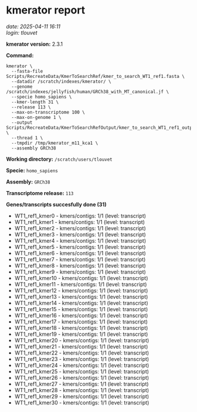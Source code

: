 # kmerator report
*date: 2025-04-11 16:11*  
*login: tlouvet*

**kmerator version:** 2.3.1

**Command:**

```
kmerator \
  --fasta-file Scripts/RecreateData/KmerToSearchRef/kmer_to_search_WT1_ref1.fasta \
  --datadir /scratch/indexes/kmerator/ \
  --genome /scratch/indexes/jellyfish/human/GRCh38_with_MT_canonical.jf \
  --specie homo_sapiens \
  --kmer-length 31 \
  --release 113 \
  --max-on-transcriptome 100 \
  --max-on-genome 1 \
  --output Scripts/RecreateData/KmerToSearchRefOutput/kmer_to_search_WT1_ref1_output \
  --thread 1 \
  --tmpdir /tmp/kmerator_m11_kca1 \
  --assembly GRCh38
```

**Working directory:** `/scratch/users/tlouvet`

**Specie:** `homo_sapiens`

**Assembly:** `GRCh38`

**Transcriptome release:** `113`

**Genes/transcripts succesfully done (31)**

- WT1_ref1_kmer0 - kmers/contigs: 1/1 (level: transcript)
- WT1_ref1_kmer1 - kmers/contigs: 1/1 (level: transcript)
- WT1_ref1_kmer2 - kmers/contigs: 1/1 (level: transcript)
- WT1_ref1_kmer3 - kmers/contigs: 1/1 (level: transcript)
- WT1_ref1_kmer4 - kmers/contigs: 1/1 (level: transcript)
- WT1_ref1_kmer5 - kmers/contigs: 1/1 (level: transcript)
- WT1_ref1_kmer6 - kmers/contigs: 1/1 (level: transcript)
- WT1_ref1_kmer7 - kmers/contigs: 1/1 (level: transcript)
- WT1_ref1_kmer8 - kmers/contigs: 1/1 (level: transcript)
- WT1_ref1_kmer9 - kmers/contigs: 1/1 (level: transcript)
- WT1_ref1_kmer10 - kmers/contigs: 1/1 (level: transcript)
- WT1_ref1_kmer11 - kmers/contigs: 1/1 (level: transcript)
- WT1_ref1_kmer12 - kmers/contigs: 1/1 (level: transcript)
- WT1_ref1_kmer13 - kmers/contigs: 1/1 (level: transcript)
- WT1_ref1_kmer14 - kmers/contigs: 1/1 (level: transcript)
- WT1_ref1_kmer15 - kmers/contigs: 1/1 (level: transcript)
- WT1_ref1_kmer16 - kmers/contigs: 1/1 (level: transcript)
- WT1_ref1_kmer17 - kmers/contigs: 1/1 (level: transcript)
- WT1_ref1_kmer18 - kmers/contigs: 1/1 (level: transcript)
- WT1_ref1_kmer19 - kmers/contigs: 1/1 (level: transcript)
- WT1_ref1_kmer20 - kmers/contigs: 1/1 (level: transcript)
- WT1_ref1_kmer21 - kmers/contigs: 1/1 (level: transcript)
- WT1_ref1_kmer22 - kmers/contigs: 1/1 (level: transcript)
- WT1_ref1_kmer23 - kmers/contigs: 1/1 (level: transcript)
- WT1_ref1_kmer24 - kmers/contigs: 1/1 (level: transcript)
- WT1_ref1_kmer25 - kmers/contigs: 1/1 (level: transcript)
- WT1_ref1_kmer26 - kmers/contigs: 1/1 (level: transcript)
- WT1_ref1_kmer27 - kmers/contigs: 1/1 (level: transcript)
- WT1_ref1_kmer28 - kmers/contigs: 1/1 (level: transcript)
- WT1_ref1_kmer29 - kmers/contigs: 1/1 (level: transcript)
- WT1_ref1_kmer30 - kmers/contigs: 1/1 (level: transcript)
